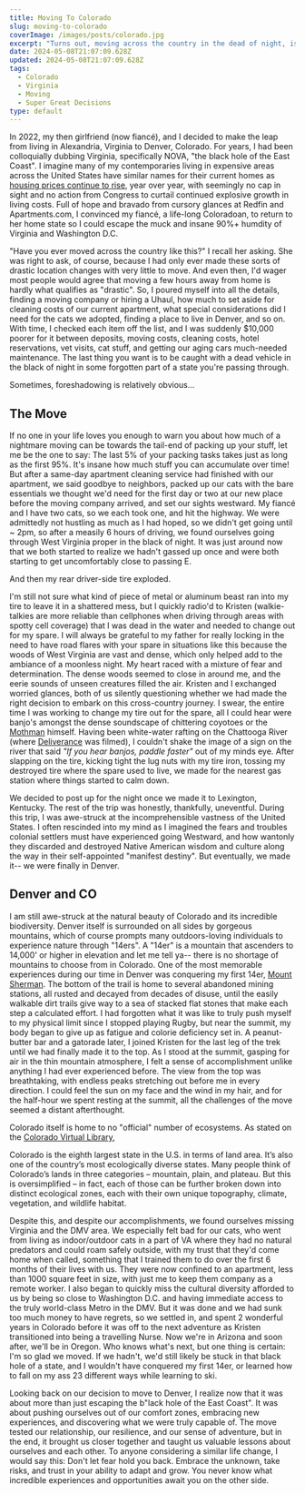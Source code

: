 ```yaml
---
title: Moving To Colorado
slug: moving-to-colorado
coverImage: /images/posts/colorado.jpg
excerpt: "Turns out, moving across the country in the dead of night, is not the best plan."
date: 2024-05-08T21:07:09.628Z
updated: 2024-05-08T21:07:09.628Z
tags: 
  - Colorado
  - Virginia
  - Moving
  - Super Great Decisions
type: default
---
```


<script>
  import Callout from "$lib/components/molecules/Callout.svelte";
  import CodeBlock from "$lib/components/molecules/CodeBlock.svelte";
  import Image from "$lib/components/atoms/Image.svelte";
</script>

In 2022, my then girlfriend (now fiancé), and I decided to make the leap from living in Alexandria, Virginia to Denver, Colorado. For years, I had been colloquially dubbing Virginia, specifically NOVA, "the black hole of the East Coast". I imagine many of my contemporaries living in expensive areas across the United States have similar names for their current homes as [housing prices continue to rise](https://abcnews.go.com/Business/home-prices-soaring-bubble/story?id=110101842), year over year, with seemingly no cap in sight and no action from Congress to curtail continued explosive growth in living costs. Full of hope and bravado from cursory glances at Redfin and Apartments.com, I convinced my fiancé, a life-long Coloradoan, to return to her home state so I could escape the muck and insane 90%+ humdity of Virginia and Washington D.C.

"Have you ever moved across the country like this?" I recall her asking. She was right to ask, of course, because I had only ever made these sorts of drastic location changes with very little to move. And even then, I'd wager most people would agree that moving a few hours away from home is hardly what qualifies as "drastic". So, I poured myself into all the details, finding a moving company or hiring a Uhaul, how much to set aside for cleaning costs of our current apartment, what special considerations did I need for the cats we adopted, finding a place to live in Denver, and so on. With time, I checked each item off the list, and I was suddenly $10,000 poorer for it between deposits, moving costs, cleaning costs, hotel reservations, vet visits, cat stuff, and getting our aging cars much-needed maintenance. The last thing you want is to be caught with a dead vehicle in the black of night in some forgotten part of a state you're passing through. 

<Callout type="info">
  Sometimes, foreshadowing is relatively obvious...
</Callout>

## The Move

If no one in your life loves you enough to warn you about how much of a nightmare moving can be towards the tail-end of packing up your stuff, let me be the one to say: The last 5% of your packing tasks takes just as long as the first 95%. It's insane how much stuff you can accumulate over time! But after a same-day apartment cleaning service had finished with our apartment, we said goodbye to neighbors, packed up our cats with the bare essentials we thought we'd need for the first day or two at our new place before the moving company arrived, and set our sights westward. My fiancé and I have two cats, so we each took one, and hit the highway. We were admittedly not hustling as much as I had hoped, so we didn't get going until ~ 2pm, so after a measily 6 hours of driving, we found ourselves going through West Virginia proper in the black of night. It was just around now that we both started to realize we hadn't gassed up once and were both starting to get uncomfortably close to passing E. 

And then my rear driver-side tire exploded. 

I'm still not sure what kind of piece of metal or aluminum beast ran into my tire to leave it in a shattered mess, but I quickly radio'd to Kristen (walkie-talkies are more reliable than cellphones when driving through areas with spotty cell coverage) that I was dead in the water and needed to change out for my spare. I will always be grateful to my father for really locking in the need to have road flares with your spare in situations like this because the woods of West Virginia are vast and dense, which only helped add to the ambiance of a moonless night. My heart raced with a mixture of fear and determination. The dense woods seemed to close in around me, and the eerie sounds of unseen creatures filled the air. Kristen and I exchanged worried glances, both of us silently questioning whether we had made the right decision to embark on this cross-country journey.  I swear, the entire time I was working to change my tire out for the spare, all I could hear were banjo's amongst the dense soundscape of chittering coyotoes or the [Mothman](https://en.wikipedia.org/wiki/Mothman#:~:text=Mothman%2C%20in%20West%20Virginian%20folklore,Creature%20...) himself. Having been white-water rafting on the Chattooga River (where [Deliverance](https://www.youtube.com/watch?v=pDlZLsJJkVA) was filmed), I couldn't shake the image of a sign on the river that said *"If you hear banjos, paddle faster"* out of my minds eye. After slapping on the tire, kicking tight the lug nuts with my tire iron, tossing my destroyed tire where the spare used to live, we made for the nearest gas station where things started to calm down. 

We decided to post up for the night once we made it to Lexington, Kentucky. The rest of the trip was honestly, thankfully, uneventful. During this trip, I was awe-struck at the incomprehensible vastness of the United States. I often rescinded into my mind as I imagined the fears and troubles colonial settlers must have experienced going Westward, and how wantonly they discarded and destroyed Native American wisdom and culture along the way in their self-appointed "manifest destiny". But eventually, we made it-- we were finally in Denver. 


## Denver and CO

I am still awe-struck at the natural beauty of Colorado and its incredible biodiversity. Denver itself is surrounded on all sides by gorgeous mountains, which of course prompts many outdoors-loving individuals to experience nature through "14ers". A "14er" is a mountain that ascenders to 14,000' or higher in elevation and let me tell ya-- there is no shortage of mountains to choose from in Colorado. One of the most memorable experiences during our time in Denver was conquering my first 14er, [Mount Sherman](https://www.outdoortrailmaps.com/mount-sherman-14036-ft/). The bottom of the trail is home to several abandoned mining stations, all rusted and decayed from decades of disuse, until the easily walkable dirt trails give way to a sea of stacked flat stones that make each step a calculated effort. I had forgotten what it was like to truly push myself to my physical limit since I stopped playing Rugby, but near the summit, my body began to give up as fatigue and colorie deficiency set in. A peanut-butter bar and a gatorade later, I joined Kristen for the last leg of the trek until we had finally made it to the top. As I stood at the summit, gasping for air in the thin mountain atmosphere, I felt a sense of accomplishment unlike anything I had ever experienced before. The view from the top was breathtaking, with endless peaks stretching out before me in every direction. I could feel the sun on my face and the wind in my hair, and for the half-hour we spent resting at the summit, all the challenges of the move seemed a distant afterthought.

Colorado itself is home to no "official" number of ecosystems. As stated on the [Colorado Virtual Library](https://www.coloradovirtuallibrary.org/resource-sharing/state-pubs-blog/colorados-ecosystems/), 

<CodeBlock lang="markdown">
Colorado is the eighth largest state in the U.S. in terms of land area. It’s also one of the country’s most ecologically diverse states. Many people think of Colorado’s lands in three categories – mountain, plain, and plateau. But this is oversimplified – in fact, each of those can be further broken down into distinct ecological zones, each with their own unique topography, climate, vegetation, and wildlife habitat.
</CodeBlock>

Despite this, and despite our accomplishments, we found ourselves missing Virginia and the DMV area. We especially felt bad for our cats, who went from living as indoor/outdoor cats in a part of VA where they had no natural predators and could roam safely outside, with my trust that they'd come home when called, something that I trained them to do over the first 6 months of their lives with us. They were now confined to an apartment, less than 1000 square feet in size, with just me to keep them company as a remote worker. I also began to quickly miss the cultural diversity afforded to us by being so close to Washington D.C. and having immediate access to the truly world-class Metro in the DMV. But it was done and we had sunk too much money to have regrets, so we settled in, and spent 2 wonderful years in Colorado before it was off to the next adventure as Kristen transitioned into being a travelling Nurse. Now we're in Arizona and soon after, we'll be in Oregon. Who knows what's next, but one thing is certain: I'm so glad we moved. If we hadn't, we'd still likely be stuck in that black hole of a state, and I wouldn't have conquered my first 14er, or learned how to fall on my ass 23 different ways while learning to ski. 

Looking back on our decision to move to Denver, I realize now that it was about more than just escaping the b"lack hole of the East Coast". It was about pushing ourselves out of our comfort zones, embracing new experiences, and discovering what we were truly capable of. The move tested our relationship, our resilience, and our sense of adventure, but in the end, it brought us closer together and taught us valuable lessons about ourselves and each other. To anyone considering a similar life change, I would say this: Don't let fear hold you back. Embrace the unknown, take risks, and trust in your ability to adapt and grow. You never know what incredible experiences and opportunities await you on the other side.
